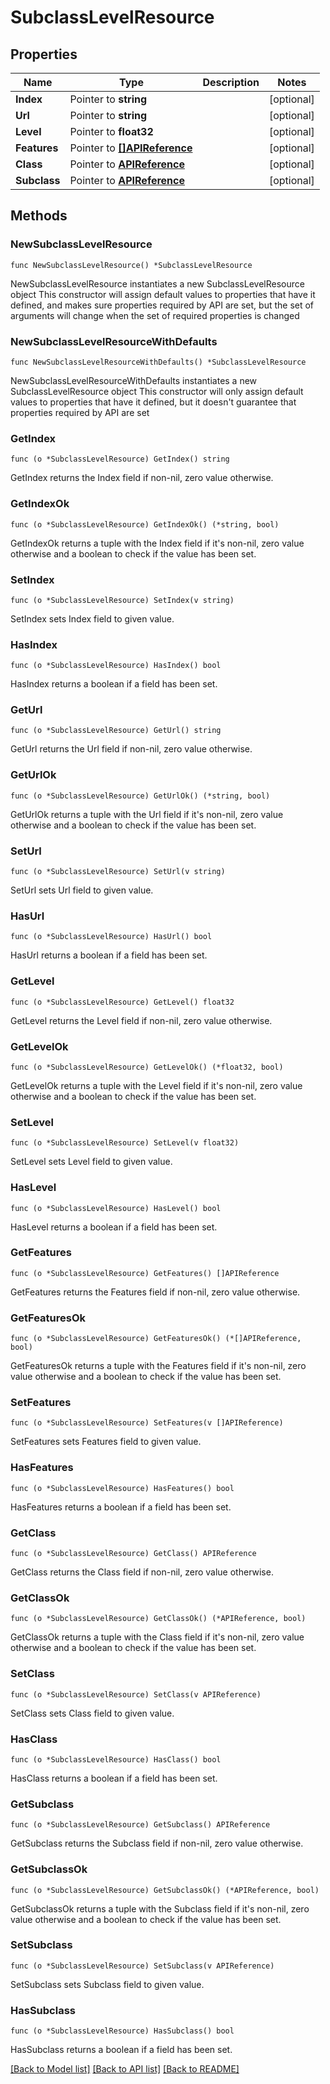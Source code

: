 # SubclassLevelResource

## Properties

Name | Type | Description | Notes
------------ | ------------- | ------------- | -------------
**Index** | Pointer to **string** |  | [optional] 
**Url** | Pointer to **string** |  | [optional] 
**Level** | Pointer to **float32** |  | [optional] 
**Features** | Pointer to [**[]APIReference**](APIReference.md) |  | [optional] 
**Class** | Pointer to [**APIReference**](APIReference.md) |  | [optional] 
**Subclass** | Pointer to [**APIReference**](APIReference.md) |  | [optional] 

## Methods

### NewSubclassLevelResource

`func NewSubclassLevelResource() *SubclassLevelResource`

NewSubclassLevelResource instantiates a new SubclassLevelResource object
This constructor will assign default values to properties that have it defined,
and makes sure properties required by API are set, but the set of arguments
will change when the set of required properties is changed

### NewSubclassLevelResourceWithDefaults

`func NewSubclassLevelResourceWithDefaults() *SubclassLevelResource`

NewSubclassLevelResourceWithDefaults instantiates a new SubclassLevelResource object
This constructor will only assign default values to properties that have it defined,
but it doesn't guarantee that properties required by API are set

### GetIndex

`func (o *SubclassLevelResource) GetIndex() string`

GetIndex returns the Index field if non-nil, zero value otherwise.

### GetIndexOk

`func (o *SubclassLevelResource) GetIndexOk() (*string, bool)`

GetIndexOk returns a tuple with the Index field if it's non-nil, zero value otherwise
and a boolean to check if the value has been set.

### SetIndex

`func (o *SubclassLevelResource) SetIndex(v string)`

SetIndex sets Index field to given value.

### HasIndex

`func (o *SubclassLevelResource) HasIndex() bool`

HasIndex returns a boolean if a field has been set.

### GetUrl

`func (o *SubclassLevelResource) GetUrl() string`

GetUrl returns the Url field if non-nil, zero value otherwise.

### GetUrlOk

`func (o *SubclassLevelResource) GetUrlOk() (*string, bool)`

GetUrlOk returns a tuple with the Url field if it's non-nil, zero value otherwise
and a boolean to check if the value has been set.

### SetUrl

`func (o *SubclassLevelResource) SetUrl(v string)`

SetUrl sets Url field to given value.

### HasUrl

`func (o *SubclassLevelResource) HasUrl() bool`

HasUrl returns a boolean if a field has been set.

### GetLevel

`func (o *SubclassLevelResource) GetLevel() float32`

GetLevel returns the Level field if non-nil, zero value otherwise.

### GetLevelOk

`func (o *SubclassLevelResource) GetLevelOk() (*float32, bool)`

GetLevelOk returns a tuple with the Level field if it's non-nil, zero value otherwise
and a boolean to check if the value has been set.

### SetLevel

`func (o *SubclassLevelResource) SetLevel(v float32)`

SetLevel sets Level field to given value.

### HasLevel

`func (o *SubclassLevelResource) HasLevel() bool`

HasLevel returns a boolean if a field has been set.

### GetFeatures

`func (o *SubclassLevelResource) GetFeatures() []APIReference`

GetFeatures returns the Features field if non-nil, zero value otherwise.

### GetFeaturesOk

`func (o *SubclassLevelResource) GetFeaturesOk() (*[]APIReference, bool)`

GetFeaturesOk returns a tuple with the Features field if it's non-nil, zero value otherwise
and a boolean to check if the value has been set.

### SetFeatures

`func (o *SubclassLevelResource) SetFeatures(v []APIReference)`

SetFeatures sets Features field to given value.

### HasFeatures

`func (o *SubclassLevelResource) HasFeatures() bool`

HasFeatures returns a boolean if a field has been set.

### GetClass

`func (o *SubclassLevelResource) GetClass() APIReference`

GetClass returns the Class field if non-nil, zero value otherwise.

### GetClassOk

`func (o *SubclassLevelResource) GetClassOk() (*APIReference, bool)`

GetClassOk returns a tuple with the Class field if it's non-nil, zero value otherwise
and a boolean to check if the value has been set.

### SetClass

`func (o *SubclassLevelResource) SetClass(v APIReference)`

SetClass sets Class field to given value.

### HasClass

`func (o *SubclassLevelResource) HasClass() bool`

HasClass returns a boolean if a field has been set.

### GetSubclass

`func (o *SubclassLevelResource) GetSubclass() APIReference`

GetSubclass returns the Subclass field if non-nil, zero value otherwise.

### GetSubclassOk

`func (o *SubclassLevelResource) GetSubclassOk() (*APIReference, bool)`

GetSubclassOk returns a tuple with the Subclass field if it's non-nil, zero value otherwise
and a boolean to check if the value has been set.

### SetSubclass

`func (o *SubclassLevelResource) SetSubclass(v APIReference)`

SetSubclass sets Subclass field to given value.

### HasSubclass

`func (o *SubclassLevelResource) HasSubclass() bool`

HasSubclass returns a boolean if a field has been set.


[[Back to Model list]](../README.md#documentation-for-models) [[Back to API list]](../README.md#documentation-for-api-endpoints) [[Back to README]](../README.md)


